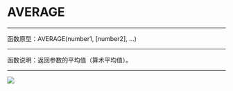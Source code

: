 # AVERAGE
*****
函数原型：AVERAGE(number1, [number2], ...)
*****
函数说明：返回参数的平均值（算术平均值）。
*****

![](../img/6-3-4-1i1.png)






